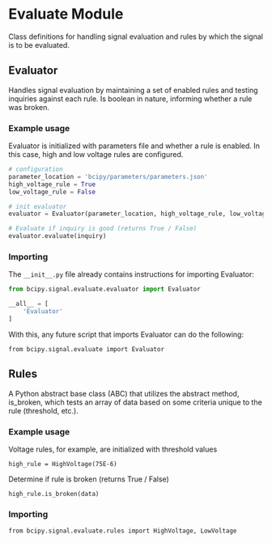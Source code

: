 # Evaluate Module

Class definitions for handling signal evaluation and rules by which the signal is to be
evaluated.

## Evaluator

Handles signal evaluation by maintaining a set of enabled rules and testing inquiries against
each rule. Is boolean in nature, informing whether a rule was broken.

### Example usage

Evaluator is initialized with parameters file and whether a rule is enabled. In this case, high and low voltage rules are configured.

```python
# configuration
parameter_location = 'bcipy/parameters/parameters.json'
high_voltage_rule = True
low_voltage_rule = False

# init evaluator
evaluator = Evaluator(parameter_location, high_voltage_rule, low_voltage_rule)

# Evaluate if inquiry is good (returns True / False)
evaluator.evaluate(inquiry)
```

### Importing

The `__init__.py` file already contains instructions for importing Evaluator:

```python
from bcipy.signal.evaluate.evaluator import Evaluator

__all__ = [
	'Evaluator'
]
```

With this, any future script that imports Evaluator can do the following:
	
`from bcipy.signal.evaluate import Evaluator`

## Rules

A Python abstract base class (ABC) that utilizes the abstract method, is_broken, which tests an
array of data based on some criteria unique to the rule (threshold, etc.).

### Example usage

Voltage rules, for example, are initialized with threshold values

`high_rule = HighVoltage(75E-6)`


Determine if rule is broken (returns True / False)

`high_rule.is_broken(data)`

### Importing

`from bcipy.signal.evaluate.rules import HighVoltage, LowVoltage`